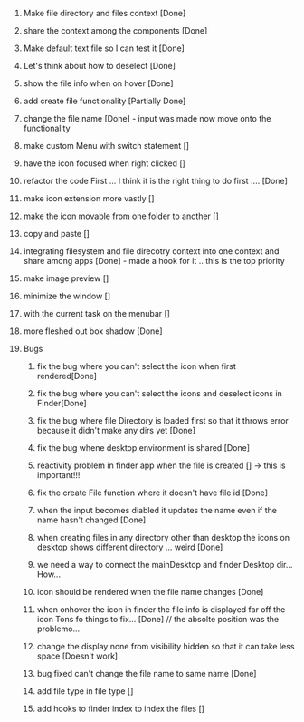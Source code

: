 1. Make file directory and files context [Done]
1. share the context among the components [Done]
1. Make default text file so I can test it [Done]

1. Let's think about how to deselect [Done]

1. show the file info when on hover [Done]

1. add create file functionality [Partially Done]

1. change the file name [Done] - input was made now move onto the functionality

1. make custom Menu with switch statement []

1. have the icon focused when right clicked []

1. refactor the code First ... I think it is the right thing to do first .... [Done]

1. make icon extension more vastly []

1. make the icon movable from one folder to another []

1. copy and paste []

1. integrating filesystem and file direcotry context into one context and share among apps [Done] - made a hook for it
   .. this is the top priority
1. make image preview []

1. minimize the window []

1. with the current task on the menubar []

1. more fleshed out box shadow [Done]

1. Bugs

   1. fix the bug where you can't select the icon when first rendered[Done]
   1. fix the bug where you can't select the icons and deselect icons in Finder[Done]
   1. fix the bug where file Directory is loaded first so that it throws error because it didn't make any dirs yet [Done]
   1. fix the bug whene desktop environment is shared [Done]
   1. reactivity problem in finder app when the file is created [] -> this is important!!!
   1. fix the create File function where it doesn't have file id [Done]
   1. when the input becomes diabled it updates the name even if the name hasn't changed [Done]
   1. when creating files in any directory other than desktop the icons on desktop shows different directory ... weird [Done]
   1. we need a way to connect the mainDesktop and finder Desktop dir... How...
   1. icon should be rendered when the file name changes [Done]
   1. when onhover the icon in finder the file info is displayed far off the icon Tons fo things to fix... [Done] // the absolte position was the problemo...

   1. change the display none from visibility hidden so that it can take less space [Doesn't work]

   1. bug fixed can't change the file name to same name [Done]
   1. add file type in file type []
   1. add hooks to finder index to index the files []

